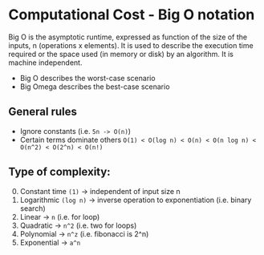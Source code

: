 # Computational Cost - Big O notation

Big O is the asymptotic runtime, expressed as function of the size of the inputs, n (operations x elements).
It is used to describe the execution time required or the space used (in memory or disk) by an algorithm.
It is machine independent.

- Big O describes the worst-case scenario
- Big Omega describes the best-case scenario

## General rules

- Ignore constants (i.e. `5n -> O(n)`)
- Certain terms dominate others
  `O(1) < O(log n) < O(n) < O(n log n) < O(n^2) < O(2^n) < O(n!) `

## Type of complexity:

0) Constant time `(1)` -> independent of input size n
1) Logarithmic `(log n)` -> inverse operation to exponentiation (i.e. binary search)
2) Linear -> `n` (i.e. for loop)
3) Quadratic -> `n^2` (i.e. two for loops)
4) Polynomial -> `n^z` (i.e. fibonacci is 2^n)
5) Exponential -> `a^n`
